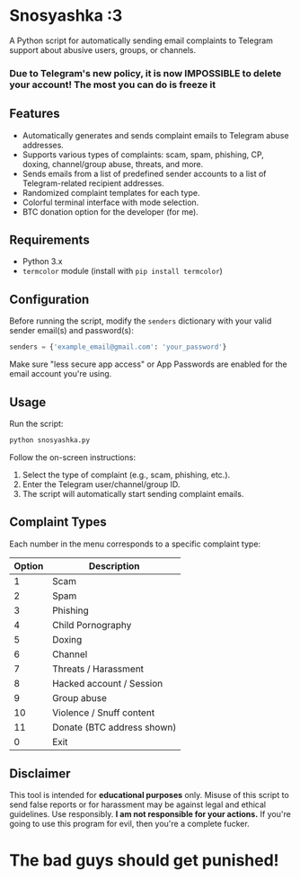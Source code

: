 # Snosyashka :3
A Python script for automatically sending email complaints to Telegram support about abusive users, groups, or channels.

### **Due to Telegram's new policy, it is now IMPOSSIBLE to delete your account! The most you can do is freeze it**

## Features

- Automatically generates and sends complaint emails to Telegram abuse addresses.
- Supports various types of complaints: scam, spam, phishing, CP, doxing, channel/group abuse, threats, and more.
- Sends emails from a list of predefined sender accounts to a list of Telegram-related recipient addresses.
- Randomized complaint templates for each type.
- Colorful terminal interface with mode selection.
- BTC donation option for the developer (for me).

## Requirements

- Python 3.x
- `termcolor` module (install with `pip install termcolor`)

## Configuration

Before running the script, modify the `senders` dictionary with your valid sender email(s) and password(s):
```python
senders = {'example_email@gmail.com': 'your_password'}
```

Make sure "less secure app access" or App Passwords are enabled for the email account you're using.

## Usage

Run the script:

```bash
python snosyashka.py
```

Follow the on-screen instructions:

1. Select the type of complaint (e.g., scam, phishing, etc.).
2. Enter the Telegram user/channel/group ID.
3. The script will automatically start sending complaint emails.

## Complaint Types

Each number in the menu corresponds to a specific complaint type:

| Option | Description                  |
|--------|------------------------------|
| 1      | Scam                         |
| 2      | Spam                         |
| 3      | Phishing                     |
| 4      | Child Pornography            |
| 5      | Doxing                       |
| 6      | Channel                      |
| 7      | Threats / Harassment         |
| 8      | Hacked account / Session     |
| 9      | Group abuse                  |
| 10     | Violence / Snuff content     |
| 11     | Donate (BTC address shown)   |
| 0      | Exit                         |

## Disclaimer

This tool is intended for **educational purposes** only. Misuse of this script to send false reports or for harassment may be against legal and ethical guidelines. Use responsibly. **I am not responsible for your actions.** If you're going to use this program for evil, then you're a complete fucker.

# The bad guys should get punished!
